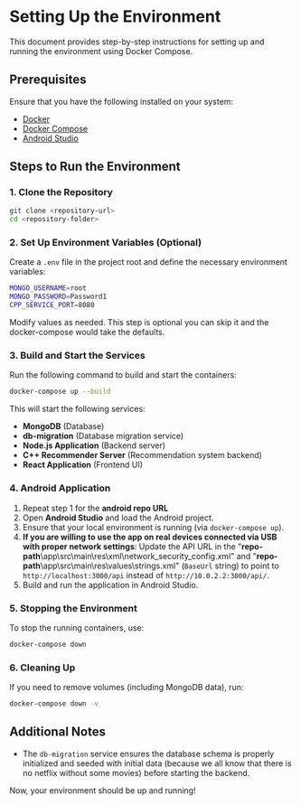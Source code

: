 # Setting Up the Environment

This document provides step-by-step instructions for setting up and running the environment using Docker Compose.

## Prerequisites
Ensure that you have the following installed on your system:
- [Docker](https://docs.docker.com/get-docker/)
- [Docker Compose](https://docs.docker.com/compose/install/)
- [Android Studio](https://developer.android.com/studio)

## Steps to Run the Environment

### 1. Clone the Repository
```sh
git clone <repository-url>
cd <repository-folder>
```

### 2. Set Up Environment Variables (Optional)
Create a `.env` file in the project root and define the necessary environment variables:
```sh
MONGO_USERNAME=root
MONGO_PASSWORD=Password1
CPP_SERVICE_PORT=8080
```
Modify values as needed.
This step is optional you can skip it and the docker-compose would take the defaults.

### 3. Build and Start the Services
Run the following command to build and start the containers:
```sh
docker-compose up --build
```
This will start the following services:
- **MongoDB** (Database)
- **db-migration** (Database migration service)
- **Node.js Application** (Backend server)
- **C++ Recommender Server** (Recommendation system backend)
- **React Application** (Frontend UI)

### 4. Android Application
1. Repeat step 1 for the **android repo URL**
1. Open **Android Studio** and load the Android project.
2. Ensure that your local environment is running (via `docker-compose up`).
3. **If you are willing to use the app on real devices connected via USB with proper network settings**: Update the API URL in the "**repo-path**\app\src\main\res\xml\network_security_config.xml" and "**repo-path**\app\src\main\res\values\strings.xml" (`BaseUrl` string) to point to `http://localhost:3000/api` instead of `http://10.0.2.2:3000/api/`.
4. Build and run the application in Android Studio.

### 5. Stopping the Environment
To stop the running containers, use:
```sh
docker-compose down
```

### 6. Cleaning Up
If you need to remove volumes (including MongoDB data), run:
```sh
docker-compose down -v
```

## Additional Notes
- The `db-migration` service ensures the database schema is properly initialized and seeded with initial data (because we all know that there is no netflix without some movies) before starting the backend.

Now, your environment should be up and running!
